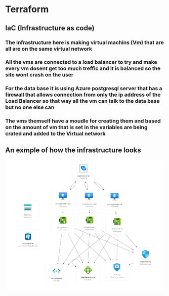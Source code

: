 # Terraform
## IaC (Infrastructure as code)
### The infrastructure here is making virtual machins (Vm) that are all are on the same virtual network
### All the vms are connected to a load balancer to try and make every vm dosent get too much treffic and it is balanced so the site wont crash on the user
### For the data base it is using Azure postgresql server that has a firewall that allows connection from only the ip address of the Load Balancer so that way all the vm can talk to the data base but no one else can

### The vms themself have a moudle for creating them and based on the amount of vm that is set in the variables are being crated and added to the Virtual network


## An exmple of how the infrastructure looks
![visualizer](Weight_tracker_Infrastructure.png)
